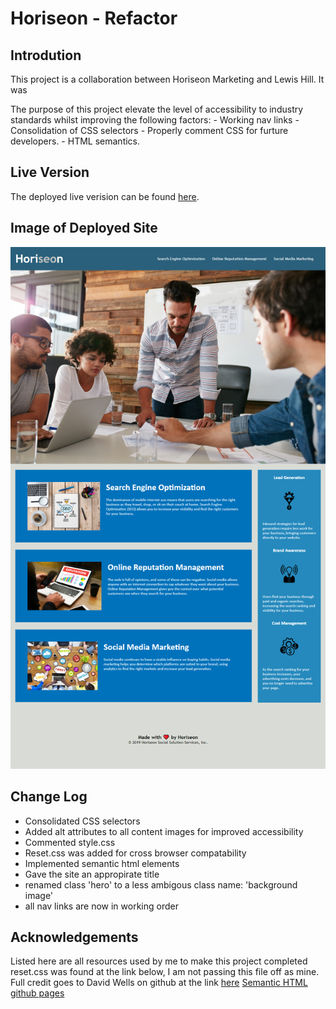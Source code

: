 # Horiseon - Refactor

## Introdution
This project is a collaboration between Horiseon Marketing and Lewis Hill. It was 

The purpose of this project elevate the level of accessibility to industry standards whilst improving the following factors: 
    - Working nav links
    - Consolidation of CSS selectors
    - Properly comment CSS for furture developers.
    - HTML semantics.

## Live Version

The deployed live verision can be found [here](https://lewy192.github.io/).

## Image of Deployed Site

![png of site](/assets/images/Deployed-Site-Image.png)

## Change Log
- Consolidated CSS selectors
- Added alt attributes to all content images for improved accessibility
- Commented style.css
- Reset.css was added for cross browser compatability 
- Implemented semantic html elements
- Gave the site an appropirate title
- renamed class 'hero' to a less ambigous class name: 'background image'
- all nav links are now in working order

## Acknowledgements
Listed here are all resources used by me to make this project completed 
reset.css was found at the link below, I am not passing this file off as mine. Full credit goes to David Wells on github at the link [here](https://gist.github.com/DavidWells/18e73022e723037a50d6https://gist.github.com/DavidWells/18e73022e723037a50d6 )
[Semantic HTML](https://www.w3schools.com/html/html5_semantic_elements.asp)
[github pages](https://pages.github.com/)

